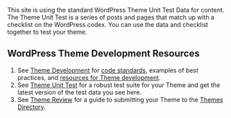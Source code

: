 This site is using the standard WordPress Theme Unit Test Data for content. The Theme Unit Test is a series of posts and pages that match up with a checklist on the WordPress codex. You can use the data and checklist together to test your theme.

<h2>WordPress Theme Development Resources</h2>

<ol>
	<li>See <a href="http://codex.wordpress.org/Theme_Development">Theme Development</a> for <a href="http://codex.wordpress.org/Theme_Development#Code_Standards">code standards</a>, examples of best practices, and <a href="http://codex.wordpress.org/Theme_Development#Resources_and_References">resources for Theme development</a>.</li>
	<li>See <a href="http://codex.wordpress.org/Theme_Unit_Test">Theme Unit Test</a> for a robust test suite for your Theme and get the latest version of the test data you see here.</li>
	<li>See <a href="http://codex.wordpress.org/Theme_Review">Theme Review</a> for a guide to submitting your Theme to the <a href="http://wordpress.org/extend/themes/">Themes Directory</a>.</li>
</ol>